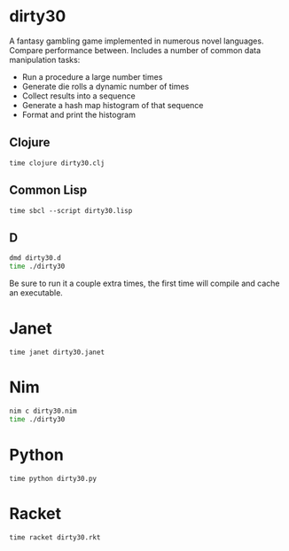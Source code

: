 # dirty30

A fantasy gambling game implemented in numerous novel languages. Compare performance between. Includes a number of common data manipulation tasks:

- Run a procedure a large number times
- Generate die rolls a dynamic number of times
- Collect results into a sequence
- Generate a hash map histogram of that sequence
- Format and print the histogram

## Clojure

`time clojure dirty30.clj`

## Common Lisp

`time sbcl --script dirty30.lisp`

## D

```bash
dmd dirty30.d
time ./dirty30
```

Be sure to run it a couple extra times, the first time will compile and cache an executable.

# Janet

`time janet dirty30.janet`

# Nim

```bash
nim c dirty30.nim
time ./dirty30
```

# Python

`time python dirty30.py`

# Racket

`time racket dirty30.rkt`
